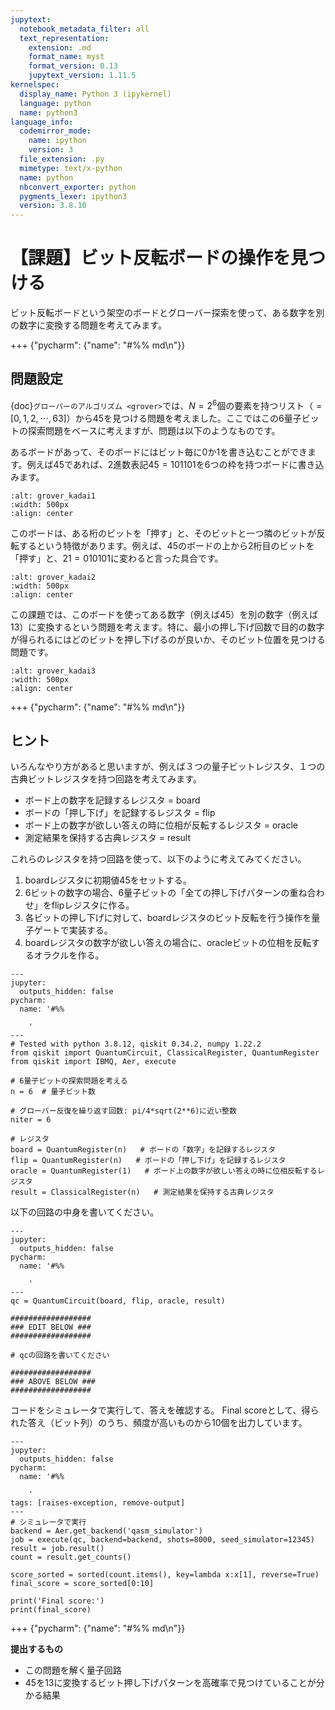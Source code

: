 ```yaml
---
jupytext:
  notebook_metadata_filter: all
  text_representation:
    extension: .md
    format_name: myst
    format_version: 0.13
    jupytext_version: 1.11.5
kernelspec:
  display_name: Python 3 (ipykernel)
  language: python
  name: python3
language_info:
  codemirror_mode:
    name: ipython
    version: 3
  file_extension: .py
  mimetype: text/x-python
  name: python
  nbconvert_exporter: python
  pygments_lexer: ipython3
  version: 3.8.10
---
```


# 【課題】ビット反転ボードの操作を見つける

ビット反転ボードという架空のボードとグローバー探索を使って、ある数字を別の数字に変換する問題を考えてみます。

+++ {"pycharm": {"name": "#%% md\n"}}

## 問題設定

{doc}`グローバーのアルゴリズム <grover>`では、$N=2^6$個の要素を持つリスト（$=[0,1,2,\cdots,63]$）から45を見つける問題を考えました。ここではこの6量子ビットの探索問題をベースに考えますが、問題は以下のようなものです。

あるボードがあって、そのボードにはビット毎に0か1を書き込むことができます。例えば45であれば、2進数表記$45=101101$を6つの枠を持つボードに書き込みます。

```{image} figs/grover_kadai1.png
:alt: grover_kadai1
:width: 500px
:align: center
```

このボードは、ある桁のビットを「押す」と、そのビットと一つ隣のビットが反転するという特徴があります。例えば、45のボードの上から2桁目のビットを「押す」と、$21=010101$に変わると言った具合です。

```{image} figs/grover_kadai2.png
:alt: grover_kadai2
:width: 500px
:align: center
```

この課題では、このボードを使ってある数字（例えば45）を別の数字（例えば13）に変換するという問題を考えます。特に、最小の押し下げ回数で目的の数字が得られるにはどのビットを押し下げるのが良いか、そのビット位置を見つける問題です。

```{image} figs/grover_kadai3.png
:alt: grover_kadai3
:width: 500px
:align: center
```

+++ {"pycharm": {"name": "#%% md\n"}}

## ヒント

いろんなやり方があると思いますが、例えば３つの量子ビットレジスタ、１つの古典ビットレジスタを持つ回路を考えてみます。

- ボード上の数字を記録するレジスタ = board
- ボードの「押し下げ」を記録するレジスタ = flip
- ボード上の数字が欲しい答えの時に位相が反転するレジスタ = oracle
- 測定結果を保持する古典レジスタ = result

これらのレジスタを持つ回路を使って、以下のように考えてみてください。

1. boardレジスタに初期値45をセットする。
2. 6ビットの数字の場合、6量子ビットの「全ての押し下げパターンの重ね合わせ」をflipレジスタに作る。
3. 各ビットの押し下げに対して、boardレジスタのビット反転を行う操作を量子ゲートで実装する。
4. boardレジスタの数字が欲しい答えの場合に、oracleビットの位相を反転するオラクルを作る。

```{code-cell} ipython3
---
jupyter:
  outputs_hidden: false
pycharm:
  name: '#%%

    '
---
# Tested with python 3.8.12, qiskit 0.34.2, numpy 1.22.2
from qiskit import QuantumCircuit, ClassicalRegister, QuantumRegister
from qiskit import IBMQ, Aer, execute

# 6量子ビットの探索問題を考える
n = 6  # 量子ビット数

# グローバー反復を繰り返す回数: pi/4*sqrt(2**6)に近い整数
niter = 6

# レジスタ
board = QuantumRegister(n)   # ボードの「数字」を記録するレジスタ
flip = QuantumRegister(n)   # ボードの「押し下げ」を記録するレジスタ
oracle = QuantumRegister(1)   # ボード上の数字が欲しい答えの時に位相反転するレジスタ
result = ClassicalRegister(n)   # 測定結果を保持する古典レジスタ
```

以下の回路の中身を書いてください。

```{code-cell} ipython3
---
jupyter:
  outputs_hidden: false
pycharm:
  name: '#%%

    '
---
qc = QuantumCircuit(board, flip, oracle, result)

##################
### EDIT BELOW ###
##################

# qcの回路を書いてください

##################
### ABOVE BELOW ###
##################
```

コードをシミュレータで実行して、答えを確認する。
Final scoreとして、得られた答え（ビット列）のうち、頻度が高いものから10個を出力しています。

```{code-cell} ipython3
---
jupyter:
  outputs_hidden: false
pycharm:
  name: '#%%

    '
tags: [raises-exception, remove-output]
---
# シミュレータで実行
backend = Aer.get_backend('qasm_simulator')
job = execute(qc, backend=backend, shots=8000, seed_simulator=12345)
result = job.result()
count = result.get_counts()

score_sorted = sorted(count.items(), key=lambda x:x[1], reverse=True)
final_score = score_sorted[0:10]

print('Final score:')
print(final_score)
```

+++ {"pycharm": {"name": "#%% md\n"}}

**提出するもの**
- この問題を解く量子回路
- 45を13に変換するビット押し下げパターンを高確率で見つけていることが分かる結果
